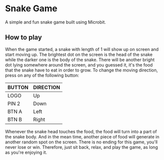 # Snake Game

A simple and fun snake game built using Microbit.

## How to play

When the game started, a snake with length of 1 will show up on screen and start moving up. The brightest dot on the screen is the head of the snake while the darker one is the body of the snake. There will be another bright dot lying somewhere around the screen, and you guessed it, it's the food that the snake have to eat in order to grow. To change the moving direction, press on any of the following button:

BUTTON  | DIRECTION
------- | ----------
LOGO    | Up
PIN 2   | Down
BTN A   | Left
BTN B   | Right

Whenever the snake head touches the food, the food will turn into a part of the snake body. And in the mean time, another piece of food will generate in another random spot on the screen. There is no ending for this game, you'll never lose or win. Therefore, just sit back, relax, and play the game, as long as you're enjoying it.
